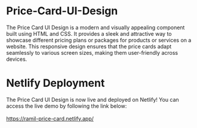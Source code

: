 # Price-Card-UI-Design
The Price Card UI Design is a modern and visually appealing component built using HTML and CSS. It provides a sleek and attractive way to showcase different pricing plans or packages for products or services on a website. This responsive design ensures that the price cards adapt seamlessly to various screen sizes, making them user-friendly across devices.
<br>
# Netlify Deployment
The Price Card UI Design is now live and deployed on Netlify! You can access the live demo by following the link below: <br><br>
https://ramil-price-card.netlify.app/
